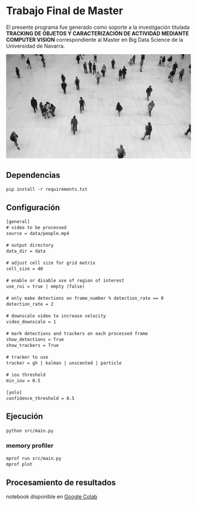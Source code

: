# Trabajo Final de Master
El presente programa fue generado como soporte a la investigación titulada **TRACKING DE OBJETOS Y CARACTERIZACIÓN DE ACTIVIDAD MEDIANTE COMPUTER VISION** correspondiente al Master en Big Data Science de la Universidad de Navarra.

![App Platorm](/assets/frame.jpg)

## Dependencias
```
pip install -r requirements.txt
```

## Configuración
```
[general]
# video to be processed
source = data/people.mp4

# output directory
data_dir = data

# adjust cell size for grid matrix
cell_size = 40

# enable or disable use of region of interest
use_roi = true | empty (false)

# only make detections on frame_number % detection_rate == 0
detection_rate = 2

# downscale video to increase velocity
video_downscale = 1

# mark detections and trackers on each processed frame
show_detections = True
show_trackers = True

# tracker to use
tracker = gh | kalman | unscented | particle

# iou threshold
min_iou = 0.5

[yolo]
confidence_threshold = 0.5
```

## Ejecución
```
python src/main.py
```

### memory profiler
```
mprof run src/main.py
mprof plot
````

## Procesamiento de resultados
notebook disponible en [Google Colab](https://colab.research.google.com/drive/18QWi1jdQVh6h8hyZfJHFj0moUrUrtbqy)